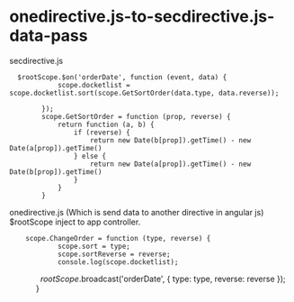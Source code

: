 # onedirective.js-to-secdirective.js-data-pass


secdirective.js 

      $rootScope.$on('orderDate', function (event, data) {
                scope.docketlist = scope.docketlist.sort(scope.GetSortOrder(data.type, data.reverse));
               
            });
            scope.GetSortOrder = function (prop, reverse) {
                return function (a, b) {
                    if (reverse) {
                        return new Date(b[prop]).getTime() - new Date(a[prop]).getTime()
                    } else {
                        return new Date(a[prop]).getTime() - new Date(b[prop]).getTime()
                    }
                }
            }
            
onedirective.js (Which is send data to another directive in angular js)
$rootScope inject to app controller.
     
  
          
        scope.ChangeOrder = function (type, reverse) {
                scope.sort = type;
                scope.sortReverse = reverse;
                console.log(scope.docketlist);
                $rootScope.$broadcast('orderDate', { type: type, reverse: reverse });
               
            }
